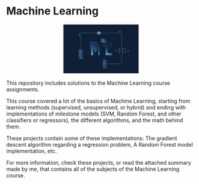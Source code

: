 # **Machine Learning** #

<p align="center">
  <img width=200 height=130 src="ML.gif">
</p>

This repository includes solutions to the Machine Learning course assignments.

This course covered a lot of the basics of Machine Learning, starting from learning methods (supervised, unsupervised, or hybrid) and ending with implementations of milestone models (SVM, Random Forest, and other classifiers or regressors), the different algorithms, and the math behind them.

These projects contain some of these implementations: The gradient descent algorithm regarding a regression problem, A Random Forest model implementation, etc.

For more information, check these projects, or read the attached summary made by me, that contains all of the subjects of the Machine Learning course.